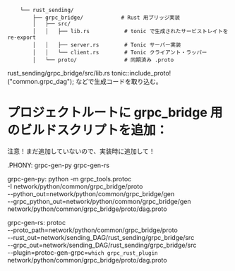         └── rust_sending/
            ├── grpc_bridge/            # Rust 用ブリッジ実装
            │   ├── src/
            │   │   ├── lib.rs           # tonic で生成されたサービストレイトを re-export
            │   │   ├── server.rs        # Tonic サーバー実装
            │   │   └── client.rs        # Tonic クライアント・ラッパー
            │   └── proto/               # 同期済み .proto

rust_sending/grpc_bridge/src/lib.rs
tonic::include_proto!("common.grpc_dag"); などで生成コードを取り込む。


# プロジェクトルートに grpc_bridge 用のビルドスクリプトを追加：
  注意！まだ追加していないので、実装時に追加して！

.PHONY: grpc-gen-py grpc-gen-rs

grpc-gen-py:
    python -m grpc_tools.protoc \
      -I network/python/common/grpc_bridge/proto \
      --python_out=network/python/common/grpc_bridge/gen \
      --grpc_python_out=network/python/common/grpc_bridge/gen \
      network/python/common/grpc_bridge/proto/dag.proto

grpc-gen-rs:
    protoc \
      --proto_path=network/python/common/grpc_bridge/proto \
      --rust_out=network/sending_DAG/rust_sending/grpc_bridge/src \
      --grpc_out=network/sending_DAG/rust_sending/grpc_bridge/src \
      --plugin=protoc-gen-grpc=`which grpc_rust_plugin` \
      network/python/common/grpc_bridge/proto/dag.proto